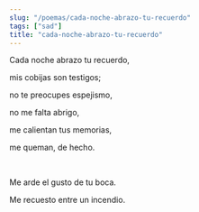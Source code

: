 ```yaml
---
slug: "/poemas/cada-noche-abrazo-tu-recuerdo"
tags: ["sad"]
title: "cada-noche-abrazo-tu-recuerdo"
---
```

Cada noche abrazo tu recuerdo,

mis cobijas son testigos;

no te preocupes espejismo,

no me falta abrigo,

me calientan tus memorias,

me queman, de hecho.

&nbsp;

Me arde el gusto de tu boca.

Me recuesto entre un incendio.